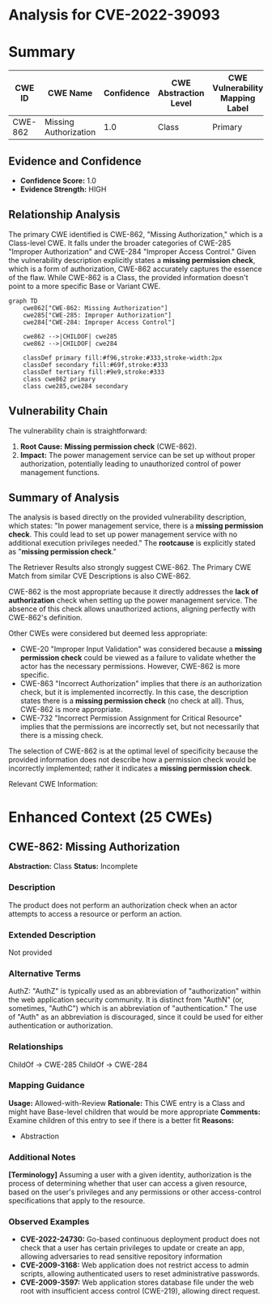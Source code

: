 # Analysis for CVE-2022-39093

# Summary
| CWE ID | CWE Name | Confidence | CWE Abstraction Level | CWE Vulnerability Mapping Label | CWE-Vulnerability Mapping Notes |
|---|---|---|---|---|---|
| CWE-862 | Missing Authorization | 1.0 | Class | Primary | Allowed-with-Review |

## Evidence and Confidence

*   **Confidence Score:** 1.0
*   **Evidence Strength:** HIGH

## Relationship Analysis
The primary CWE identified is CWE-862, "Missing Authorization," which is a Class-level CWE. It falls under the broader categories of CWE-285 "Improper Authorization" and CWE-284 "Improper Access Control." Given the vulnerability description explicitly states a **missing permission check**, which is a form of authorization, CWE-862 accurately captures the essence of the flaw. While CWE-862 is a Class, the provided information doesn't point to a more specific Base or Variant CWE.

```mermaid
graph TD
    cwe862["CWE-862: Missing Authorization"]
    cwe285["CWE-285: Improper Authorization"]
    cwe284["CWE-284: Improper Access Control"]
    
    cwe862 -->|CHILDOF| cwe285
    cwe862 -->|CHILDOF| cwe284
    
    classDef primary fill:#f96,stroke:#333,stroke-width:2px
    classDef secondary fill:#69f,stroke:#333
    classDef tertiary fill:#9e9,stroke:#333
    class cwe862 primary
    class cwe285,cwe284 secondary
```

## Vulnerability Chain
The vulnerability chain is straightforward:
1.  **Root Cause:** **Missing permission check** (CWE-862).
2.  **Impact:** The power management service can be set up without proper authorization, potentially leading to unauthorized control of power management functions.

## Summary of Analysis
The analysis is based directly on the provided vulnerability description, which states: "In power management service, there is a **missing permission check**. This could lead to set up power management service with no additional execution privileges needed." The **rootcause** is explicitly stated as "**missing permission check**."

The Retriever Results also strongly suggest CWE-862. The Primary CWE Match from similar CVE Descriptions is also CWE-862.

CWE-862 is the most appropriate because it directly addresses the **lack of authorization** check when setting up the power management service. The absence of this check allows unauthorized actions, aligning perfectly with CWE-862's definition.

Other CWEs were considered but deemed less appropriate:
*   CWE-20 "Improper Input Validation" was considered because a **missing permission check** could be viewed as a failure to validate whether the actor has the necessary permissions. However, CWE-862 is more specific.
*   CWE-863 "Incorrect Authorization" implies that there *is* an authorization check, but it is implemented incorrectly. In this case, the description states there is a **missing permission check** (no check at all). Thus, CWE-862 is more appropriate.
*   CWE-732 "Incorrect Permission Assignment for Critical Resource" implies that the permissions are incorrectly set, but not necessarily that there is a missing check.

The selection of CWE-862 is at the optimal level of specificity because the provided information does not describe how a permission check would be incorrectly implemented; rather it indicates a **missing permission check**.

Relevant CWE Information:

# Enhanced Context (25 CWEs)

## CWE-862: Missing Authorization
**Abstraction:** Class
**Status:** Incomplete

### Description
The product does not perform an authorization check when an actor attempts to access a resource or perform an action.

### Extended Description
Not provided

### Alternative Terms
AuthZ: "AuthZ" is typically used as an abbreviation of "authorization" within the web application security community. It is distinct from "AuthN" (or, sometimes, "AuthC") which is an abbreviation of "authentication." The use of "Auth" as an abbreviation is discouraged, since it could be used for either authentication or authorization.

### Relationships
ChildOf -> CWE-285
ChildOf -> CWE-284

### Mapping Guidance
**Usage:** Allowed-with-Review
**Rationale:** This CWE entry is a Class and might have Base-level children that would be more appropriate
**Comments:** Examine children of this entry to see if there is a better fit
**Reasons:**
- Abstraction

### Additional Notes
**[Terminology]** Assuming a user with a given identity, authorization is the process of determining whether that user can access a given resource, based on the user's privileges and any permissions or other access-control specifications that apply to the resource.

### Observed Examples
- **CVE-2022-24730:** Go-based continuous deployment product does not check that a user has certain privileges to update or create an app, allowing adversaries to read sensitive repository information
- **CVE-2009-3168:** Web application does not restrict access to admin scripts, allowing authenticated users to reset administrative passwords.
- **CVE-2009-3597:** Web application stores database file under the web root with insufficient access control (CWE-219), allowing direct request.